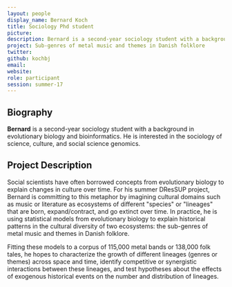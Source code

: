 ```yaml
---
layout: people
display_name: Bernard Koch
title: Sociology Phd student
picture:
description: Bernard is a second-year sociology student with a background in evolutionary biology and bioinformatics. He is interested in the sociology of science, culture, and social science genomics.
project: Sub-genres of metal music and themes in Danish folklore
twitter:
github: kochbj
email:
website:
role: participant
session: summer-17
---
```


## Biography
**Bernard** is a second-year sociology student with a background in evolutionary biology and bioinformatics. He is interested in the sociology of science, culture, and social science genomics.

## Project Description
Social scientists have often borrowed concepts from evolutionary biology to explain changes in culture over time.  For his summer DResSUP project, Bernard is committing to this metaphor by imagining cultural domains such as music or literature as ecosystems of different "species" or "lineages" that are born, expand/contract, and go extinct over time. In practice, he is using statistical models from evolutionary biology to explain historical patterns in the cultural diversity of two ecosystems: the sub-genres of metal music and themes in Danish folklore.

Fitting these models to a corpus of 115,000 metal bands or 138,000 folk tales, he hopes to characterize the growth of different lineages (genres or themes) across space and time, identify competitive or synergistic interactions between these lineages, and test hypotheses about the effects of exogenous historical events on the number and distribution of lineages.
